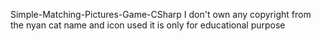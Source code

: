 Simple-Matching-Pictures-Game-CSharp
I don't own any copyright from the nyan cat name and icon used it is only for educational purpose
